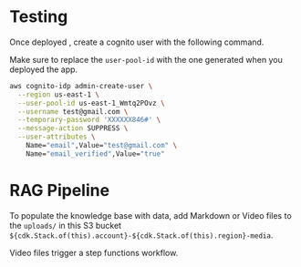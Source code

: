 # Testing

Once deployed , create a cognito user with the following command.

Make sure to replace the `user-pool-id` with the one generated when you deployed
the app.

```bash
aws cognito-idp admin-create-user \
  --region us-east-1 \
  --user-pool-id us-east-1_Wmtq2POvz \
  --username test@gmail.com \
  --temporary-password 'XXXXXX846#' \
  --message-action SUPPRESS \
  --user-attributes \
    Name="email",Value="test@gmail.com" \
    Name="email_verified",Value="true"

```

# RAG Pipeline

To populate the knowledge base with data, add Markdown or Video files to the
`uploads/` in this S3 bucket
`${cdk.Stack.of(this).account}-${cdk.Stack.of(this).region}-media`.

Video files trigger a step functions workflow.
